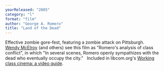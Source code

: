 ```yaml
---
yearReleased: "2005"
category: "l"
format: "film"
author: "George A. Romero"
title: "Land of the Dead"
---
```

 Effective zombie gore-fest, featuring a zombie attack on Pittsburgh.
  
 <a href="http://dailyanarchist.com/2013/01/21/political-message-of-the-rising-zombie/"> Wendy McElroy</a> (and others) see this film as "Romero's analysis of class  conflict", in which "In several scenes, Romero openly sympathizes with the dead  who eventually occupy the city."
  
 Included in libcom.org's <a href="https://libcom.org/library/working-class-cinema-video-guide">Working  class cinema: a video guide</a>.
